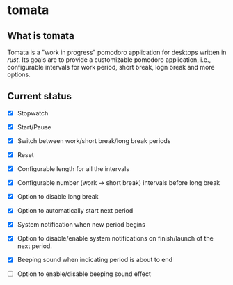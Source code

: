 # tomata

## What is tomata

Tomata is a "work in progress" pomodoro application for desktops written
in *rust*. Its goals
are to provide a customizable pomodoro application, i.e., configurable
intervals for work period, short break, logn break and more options.

## Current status

- [x] Stopwatch
- [x] Start/Pause
- [x] Switch between work/short break/long break periods
- [x] Reset
- [x] Configurable length for all the intervals
- [x] Configurable number (work -> short break) intervals before long break
- [x] Option to disable long break
- [x] Option to automatically start next period
- [x] System notification when new period begins
- [x] Option to disable/enable system notifications on finish/launch
     of the next period.
- [x] Beeping sound when indicating period is about to end
- [ ] Option to enable/disable beeping sound effect

